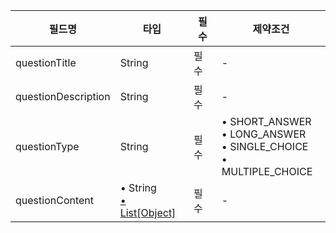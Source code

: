 | 필드명                 | 타입                                                                  | 필수 | 제약조건                                                                    |
|---------------------|---------------------------------------------------------------------|----|-------------------------------------------------------------------------|
| questionTitle       | String                                                              | 필수 | -                                                                       |
| questionDescription | String                                                              | 필수 | -                                                                       |
| questionType        | String                                                              | 필수 | • SHORT_ANSWER<br>• LONG_ANSWER<br>• SINGLE_CHOICE<br>• MULTIPLE_CHOICE |
| questionContent     | • String<br> [• List[Object]](./SurveySubmissionChoiceOptionDto.md) | 필수 | -                                                                       |